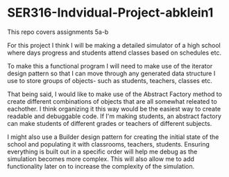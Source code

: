 # SER316-Indvidual-Project-abklein1
This repo covers assignments 5a-b

For this project I think I will be making a detailed simulator of a high school where days progress and students attend classes based on schedules etc.

To make this a functional program I will need to make use of the iterator design pattern so that I can move through any generated data structure I use to store
groups of objects- such as students, teachers, classes etc.

That being said, I would like to make use of the Abstract Factory method to create different combinations of objects that are all somewhat releated to eachother. I think organizing it this way would be the easiest way to create readable and debuggable code. If I'm making students, an abstract factory can make students of different grades or teachers of different subjects.

I might also use a Builder design pattern for creating the initial state of the school and populating it with classrooms, teachers, students. Ensuring everything is built out in a specific order will help me debug as the simulation becomes more complex. This will also allow me to add functionality later on to increase the complexity of the simulation. 
